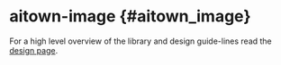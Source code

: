 aitown-image                         {#aitown_image}
============

For a high level overview of the library and design guide-lines read the
[design page](http://tnick.github.io/aitown/reference/aitown-image.html).


